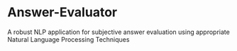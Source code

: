 # Answer-Evaluator
A robust NLP application for subjective answer evaluation using appropriate Natural Language Processing Techniques
